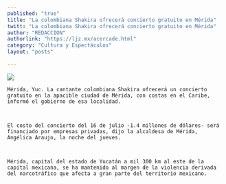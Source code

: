 ```yaml
---
published: "true"
title: "La colombiana Shakira ofrecerá concierto gratuito en Mérida"
twitt: "La colombiana Shakira ofrecerá concierto gratuito en Mérida"
author: "REDACCION"
authorlink: "https://ljz.mx/acercade.html"
category: "Cultura y Espectáculos"
layout: "posts"

---
```

![](http://i.imgur.com/HTq5vZvm.jpg
)


  
    
  
  
  
    Mérida, Yuc. La cantante colombiana Shakira ofrecerá un concierto gratuito en la apacible ciudad de Mérida, con costas en el Caribe, informó el gobierno de esa localidad.
  
  
  
    El costo del concierto del 16 de julio -1.4 millones de dólares- será financiado por empresas privadas, dijo la alcaldesa de Mérida, Angélica Araujo, la noche del jueves.
  
  
  
    Mérida, capital del estado de Yucatán a mil 300 km al este de la capital mexicana, se ha mantenido al margen de la violencia derivada del narcotráfico que afecta a gran parte del territorio mexicano.
  

